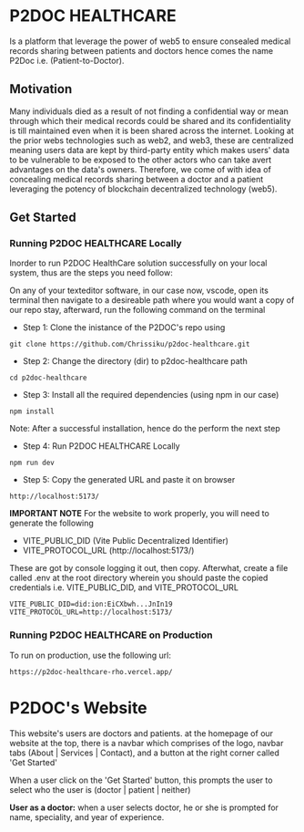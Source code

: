 # P2DOC HEALTHCARE

Is a platform that leverage the power of web5 to ensure consealed medical records sharing between patients and doctors hence comes the name P2Doc i.e. (Patient-to-Doctor). 

## Motivation
Many individuals died as a result of not finding a confidential way or mean through which their medical records could be shared and its confidentiality is till maintained even when it is been shared across the internet. Looking at the prior webs technologies such as web2, and web3, these are centralized meaning users data are kept by third-party entity which makes users' data to be vulnerable to be exposed to the other actors who can take avert advantages on the data's owners. Therefore, we come of with idea of concealing medical records sharing between a doctor and a patient leveraging the potency of blockchain decentralized technology (web5).



## Get Started
### Running P2DOC HEALTHCARE Locally
Inorder to run P2DOC HealthCare solution successfully on your local system, thus are the steps you need follow:

On any of your texteditor software, in our case now, vscode, open its terminal then navigate to a desireable path where you would want a copy of our repo stay, afterward, run the following command on the terminal

- Step 1: Clone the inistance of the P2DOC's repo using 
```
git clone https://github.com/Chrissiku/p2doc-healthcare.git
```

- Step 2: Change the directory (dir) to p2doc-healthcare path
```
cd p2doc-healthcare
```
- Step 3: Install all the required dependencies (using npm in our case)
```
npm install
```
Note: After a successful installation, hence do the perform the next step
- Step 4: Run P2DOC HEALTHCARE Locally
```
npm run dev
``` 
- Step 5: Copy the generated URL and paste it on browser
```
http://localhost:5173/
```
**IMPORTANT NOTE**
For the website to work properly, you will need to generate the following

- VITE_PUBLIC_DID (Vite Public Decentralized Identifier)
- VITE_PROTOCOL_URL (http://localhost:5173/)

These are got by console logging it out, then copy. Afterwhat, create a file called .env at the root directory wherein you should paste the copied credentials i.e. VITE_PUBLIC_DID, and VITE_PROTOCOL_URL

```
VITE_PUBLIC_DID=did:ion:EiCXbwh...JnIn19
VITE_PROTOCOL_URL=http://localhost:5173/
```

### Running P2DOC HEALTHCARE on Production
To run on production, use the following url:
```
https://p2doc-healthcare-rho.vercel.app/
```

# P2DOC's Website
This website's users are doctors and patients. at the homepage of our website at the top, there is a navbar which comprises of the logo, navbar tabs (About | Services | Contact), and a button at the right corner called 'Get Started'

When a user click on the 'Get Started' button, this prompts the user to select who the user is (doctor | patient | neither)

**User as a doctor:** when a user selects doctor, he or she is prompted for name, speciality, and year of experience.


